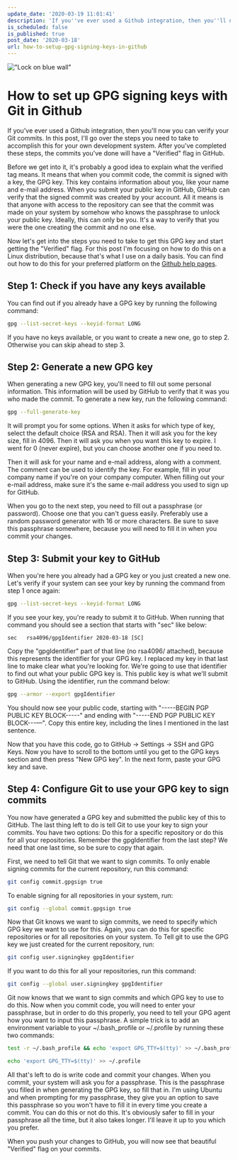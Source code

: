 ```yaml
---
update_date: '2020-03-19 11:01:41'
description: 'If you''ve ever used a Github integration, then you''ll now you can verify your Git commits. In this post, I''ll go over the steps you need to take to accomplish this for your own development system.'
is_scheduled: false
is_published: true
post_date: '2020-03-18'
url: how-to-setup-gpg-signing-keys-in-github
---
```


!["Lock on blue wall"](/images/articles/lock-on-blue-wall.jpeg)
# How to set up GPG signing keys with Git in Github

If you've ever used a Github integration, then you'll now you can verify your Git commits. In this post, I'll go over the steps you need to take to accomplish this for your own development system. After you've completed these steps, the commits you've done will have a "Verified" flag in GitHub. 

Before we get into it, it's probably a good idea to explain what the verified tag means. It means that when you commit code, the commit is signed with a key, the GPG key. This key contains information about you, like your name and e-mail address. When you submit your public key in GitHub, GitHub can verify that the signed commit was created by your account. All it means is that anyone with access to the repository can see that the commit was made on your system by somehow who knows the passphrase to unlock your public key. Ideally, this can only be you. It's a way to verify that you were the one creating the commit and no one else.

Now let's get into the steps you need to take to get this GPG key and start getting the "Verified" flag. For this post I'm focusing on how to do this on a Linux distribution, because that's what I use on a daily basis. You can find out how to do this for your preferred platform on the [Github help pages](https://help.github.com/en/github/authenticating-to-github/generating-a-new-gpg-key). 

## Step 1: Check if you have any keys available

You can find out if you already have a GPG key by running the following command:

```bash
gpg --list-secret-keys --keyid-format LONG
```

If you have no keys available, or you want to create a new one, go to step 2. Otherwise you can skip ahead to step 3.

## Step 2: Generate a new GPG key

When generating a new GPG key, you'll need to fill out some personal information. This information will be used by GitHub to verify that it was you who made the commit. To generate a new key, run the following command:

```bash
gpg --full-generate-key
```

It will prompt you for some options. When it asks for which type of key, select the default choice (RSA and RSA). Then it will ask you for the key size, fill in 4096. Then it will ask you when you want this key to expire. I went for 0 (never expire), but you can choose another one if you need to.

Then it will ask for your name and e-mail address, along with a comment. The comment can be used to identify the key. For example, fill in your company name if you're on your company computer. When filling out your e-mail address, make sure it's the same e-mail address you used to sign up for GitHub.

When you go to the next step, you need to fill out a passphrase (or password). Choose one that you can't guess easily. Preferably use a random password generator with 16 or more characters. Be sure to save this passphrase somewhere, because you will need to fill it in when you commit your changes. 

## Step 3: Submit your key to GitHub

When you're here you already had a GPG key or you just created a new one. Let's verify if your system can see your key by running the command from step 1 once again:

```bash
gpg --list-secret-keys --keyid-format LONG
```

If you see your key, you're ready to submit it to GitHub. When running that command you should see a section that starts with "sec" like below:

```
sec   rsa4096/gpgIdentifier 2020-03-18 [SC]
```

Copy the "gpgIdentifier" part of that line (no rsa4096/ attached), because this represents the identifier for your GPG key. I replaced my key in that last line to make clear what you're looking for. We're going to use that identifier to find out what your public GPG key is. This public key is what we'll submit to GitHub. Using the identifier, run the command below:

```bash
gpg --armor --export gpgIdentifier
```

You should now see your public code, starting with "-----BEGIN PGP PUBLIC KEY BLOCK-----" and ending with "-----END PGP PUBLIC KEY BLOCK---—". Copy this entire key, including the lines I mentioned in the last sentence. 

Now that you have this code, go to GitHub → Settings → SSH and GPG Keys. Now you have to scroll to the bottom until you get to the GPG keys section and then press "New GPG key". In the next form, paste your GPG key and save.

## Step 4: Configure Git to use your GPG key to sign commits

You now have generated a GPG key and submitted the public key of this to GitHub. The last thing left to do is tell Git to use your key to sign your commits. You have two options: Do this for a specific repository or do this for all your repositories. Remember the gpgIdentifier from the last step? We need that one last time, so be sure to copy that again.

First, we need to tell Git that we want to sign commits. To only enable signing commits for the current repository, run this command:

```bash
git config commit.gpgsign true
```

To enable signing for all repositories in your system, run:

```bash
git config --global commit.gpgsign true
```

Now that Git knows we want to sign commits, we need to specify which GPG key we want to use for this. Again, you can do this for specific repositories or for all repositories on your system. To Tell git to use the GPG key we just created for the current repository, run:

```bash
git config user.signingkey gpgIdentifier
```

If you want to do this for all your repositories, run this command:

```bash
git config --global user.signingkey gpgIdentifier
```

Git now knows that we want to sign commits and which GPG key to use to do this. Now when you commit code, you will need to enter your passphrase, but in order to do this properly, you need to tell your GPG agent how you want to input this passphrase. A simple trick is to add an environment variable to your ~/.bash_profile or ~/.profile by running these two commands:

```bash
test -r ~/.bash_profile && echo 'export GPG_TTY=$(tty)' >> ~/.bash_profile
```

```bash
echo 'export GPG_TTY=$(tty)' >> ~/.profile
```

All that's left to do is write code and commit your changes. When you commit, your system will ask you for a passphrase. This is the passphrase you filled in when generating the GPG key, so fill that in. I'm using Ubuntu and when prompting for my passphrase, they give you an option to save this passphrase so you won't have to fill it in every time you create a commit. You can do this or not do this. It's obviously safer to fill in your passphrase all the time, but it also takes longer. I'll leave it up to you which you prefer.

When you push your changes to GitHub, you will now see that beautiful "Verified" flag on your commits.